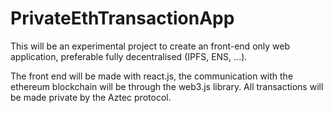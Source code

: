 # PrivateEthTransactionApp

This will be an experimental project to create an front-end only web application, preferable fully decentralised (IPFS, ENS, ...).

The front end will be made with react.js, the communication with the ethereum blockchain will be through the web3.js library.
All transactions will be made private by the Aztec protocol.
